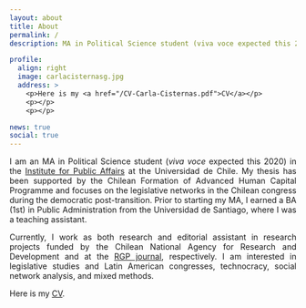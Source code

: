 ```yaml
---
layout: about
title: About
permalink: /
description: MA in Political Science student (viva voce expected this 2020) in the Institute for Public Affairs at the Universidad de Chile.

profile:
  align: right
  image: carlacisternasg.jpg
  address: >
    <p>Here is my <a href="/CV-Carla-Cisternas.pdf">CV</a></p>
    <p></p>
    <p></p>

news: true
social: true
---
```


<p align="justify">I am an MA in Political Science student (<em>viva voce</em> expected this 2020) in the <a href="http://www.inap.uchile.cl/" target="_blank">Institute for Public Affairs</a> at the Universidad de Chile. My thesis has been supported by the Chilean Formation of Advanced Human Capital Programme and focuses on the legislative networks in the Chilean congress during the democratic post-transition. Prior to starting my MA, I earned a BA (1st) in Public Administration from the Universidad de Santiago, where I was a teaching assistant.</p>

<p align="justify">Currently, I work as both research and editorial assistant in research projects funded by the Chilean National Agency for Research and Development and at the <a href="http://www.revistadegestionpublica.cl/index.php/rgp" target="_blank">RGP journal</a>, respectively. I am interested in legislative studies and Latin American congresses, technocracy, social network analysis, and mixed methods.</p>

<p align="justify">Here is my <a href="/CV-Carla-Cisternas.pdf">CV</a>.</p>

